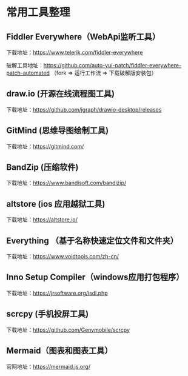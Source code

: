 # 常用工具整理

## Fiddler Everywhere（WebApi监听工具）

下载地址：https://www.telerik.com/fiddler-everywhere

破解工具地址：https://github.com/auto-yui-patch/fiddler-everywhere-patch-automated
（fork => 运行工作流 => 下载破解版安装包）

## draw.io (开源在线流程图工具)

下载地址：https://github.com/jgraph/drawio-desktop/releases

## GitMind (思维导图绘制工具)

下载地址：https://gitmind.com/

## BandZip (压缩软件)

下载地址：https://www.bandisoft.com/bandizip/

## altstore (ios 应用越狱工具)

下载地址：https://altstore.io/

## Everything （基于名称快速定位文件和文件夹）

下载地址：https://www.voidtools.com/zh-cn/

## Inno Setup Compiler（windows应用打包程序）

下载地址：https://jrsoftware.org/isdl.php

## scrcpy (手机投屏工具)

下载地址：https://github.com/Genymobile/scrcpy

## Mermaid（图表和图表工具）

官网地址：https://mermaid.js.org/